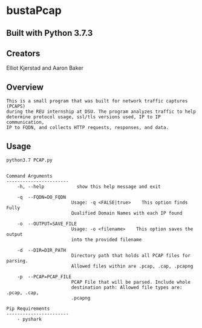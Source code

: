 # bustaPcap

Built with Python 3.7.3
-----------------------
Creators 
-----------------------
Elliot Kjerstad and Aaron Baker 

Overview
-----------------------

	This is a small program that was built for network traffic captures (PCAPS) 
	during the REU internship at DSU. The program analyzes traffic to help 
	determine protocol usage, ssl/tls versions used, IP to IP communication, 
	IP to FQDN, and collects HTTP requests, responses, and data.

Usage
-----------------------

	python3.7 PCAP.py


	Command Arguments
	-----------------------
		-h, --help            show this help message and exit

		-q  --FQDN=DO_FQDN
							Usage: -q <FALSE|true>    This option finds Fully
							Qualified Domain Names with each IP found

		-o  --OUTPUT=SAVE_FILE
							Usage: -o <filename>    This option saves the output
							into the provided filename

		-d  --DIR=DIR_PATH
							Directory path that holds all PCAP files for parsing.
							Allowed files within are .pcap, .cap, .pcapng

		-p  --PCAP=PCAP_FILE
							PCAP File that will be parsed. Include whole
							destination path: Allowed file types are: .pcap, .cap,
							.pcapng

	Pip Requirements
	-----------------------
		- pyshark
